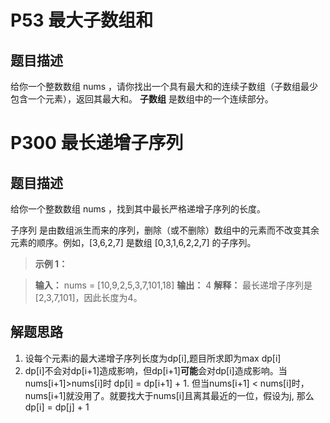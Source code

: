 # P53 最大子数组和
## 题目描述
给你一个整数数组 nums ，请你找出一个具有最大和的连续子数组（子数组最少包含一个元素），返回其最大和。
  **子数组** 是数组中的一个连续部分。

  
# P300 最长递增子序列
## 题目描述
给你一个整数数组 nums ，找到其中最长严格递增子序列的长度。

子序列 是由数组派生而来的序列，删除（或不删除）数组中的元素而不改变其余元素的顺序。例如，[3,6,2,7] 是数组 [0,3,1,6,2,2,7] 的子序列。

 
> **示例 1：**

> **输入：** nums = [10,9,2,5,3,7,101,18]
> **输出：** 4
> **解释：** 最长递增子序列是 [2,3,7,101]，因此长度为4。
## 解题思路
1. 设每个元素i的最大递增子序列长度为dp[i],题目所求即为max dp[i]
2. dp[i]不会对dp[i+1]造成影响，但dp[i+1]**可能**会对dp[i]造成影响。当nums[i+1]>nums[i]时
   dp[i] = dp[i+1] + 1. 但当nums[i+1] < nums[i]时，nums[i+1]就没用了。就要找大于nums[i]且离其最近的一位，假设为j,
   那么dp[i] = dp[j] + 1
   
